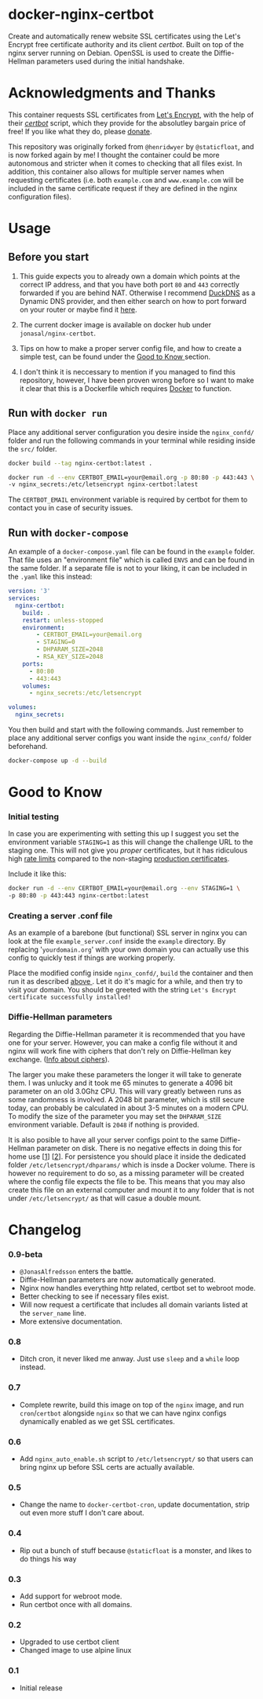 # docker-nginx-certbot
Create and automatically renew website SSL certificates using the Let's Encrypt 
free certificate authority and its client *certbot*. Built on top of the nginx 
server running on Debian. OpenSSL is used to create the Diffie-Hellman 
parameters used during the initial handshake.

# Acknowledgments and Thanks

This container requests SSL certificates from 
[Let's Encrypt](https://letsencrypt.org/), with the help of their 
[*certbot*](https://github.com/certbot/certbot) script, which they provide for 
the absolutley bargain price of free! 
If you like what they do, please [donate](https://letsencrypt.org/donate/).


This repository was originally forked from `@henridwyer` by `@staticfloat`, 
and is now forked again by me! I thought the container could be more autonomous 
and stricter when it comes to checking that all files exist. In addition,
this container also allows for multiple server names when requesting
certificates (i.e. both `example.com` and `www.example.com` will be included in
the same certificate request if they are defined in the nginx configuration
files).

# Usage

## Before you start
1. This guide expects you to already own a domain which points at the correct 
   IP address, and that you have both port `80` and `443` correctly forwarded if 
   you are behind NAT. 
   Otherwise I recommend [DuckDNS](https://www.duckdns.org/) as a Dynamic DNS 
   provider, and then either search on how to port forward on your router or 
   maybe find it [here](https://portforward.com/router.htm). 

2. The current docker image is available on docker hub under
   `jonasal/nginx-certbot`.

3. Tips on how to make a proper server config file, and how to create a simple
   test, can be found under the [Good to Know
   ](https://github.com/JonasAlfredsson/docker-nginx-certbot/#good-to-know)
   section. 

4. I don't think it is neccessary to mention if you managed to find this 
   repository, however, I have been proven wrong before so I want to make it 
   clear that this is a Dockerfile which requires 
   [Docker](https://www.docker.com/) to function. 

## Run with `docker run`
Place any additional server configuration you desire inside the `nginx_confd/` 
folder and run the following commands in your terminal while residing inside 
the `src/` folder.
```bash
docker build --tag nginx-certbot:latest . 
```
```bash
docker run -d --env CERTBOT_EMAIL=your@email.org -p 80:80 -p 443:443 \
-v nginx_secrets:/etc/letsencrypt nginx-certbot:latest  
```
The `CERTBOT_EMAIL` environment variable is required by certbot for them to 
contact you in case of security issues.

## Run with `docker-compose`

An example of a `docker-compose.yaml` file can be found in the `example` folder.
That file uses an "environment file" which is called `ENVS` and can be found in 
the same folder. If a separate file is not to your liking, it can be included 
in the `.yaml` like this instead:
```yaml
version: '3'
services:
  nginx-certbot:
    build: .
    restart: unless-stopped
    environment:
        - CERTBOT_EMAIL=your@email.org
        - STAGING=0
        - DHPARAM_SIZE=2048
        - RSA_KEY_SIZE=2048
    ports:
      - 80:80
      - 443:443
    volumes:
      - nginx_secrets:/etc/letsencrypt

volumes:
  nginx_secrets:
```

You then build and start with the following commands. Just remember to 
place any additional server configs you want inside the `nginx_confd/` folder
beforehand.

```bash
docker-compose up -d --build
```

# Good to Know

### Initial testing
In case you are experimenting with setting this up I suggest you set the 
environment variable `STAGING=1` as this will change the challenge URL to 
the staging one. This will not give you *proper* certificates, but it has 
ridiculous high 
[rate limits](https://letsencrypt.org/docs/staging-environment/) compared to 
the non-staging
[production certificates](https://letsencrypt.org/docs/rate-limits/).

Include it like this:
```bash
docker run -d --env CERTBOT_EMAIL=your@email.org --env STAGING=1 \
-p 80:80 -p 443:443 nginx-certbot:latest  
```

### Creating a server .conf file

As an example of a barebone (but functional) SSL server in nginx you can 
look at the file `example_server.conf` inside the `example` directory. By 
replacing '`yourdomain.org`' with your own domain you can actually use this 
config to quickly test if things are working properly.

Place the modified config inside `nginx_confd/`, `build` the container and then 
run it as described [above
](https://github.com/JonasAlfredsson/docker-nginx-certbot/#usage). Let it do 
it's magic for a while, and then try to visit your domain. You should be greeted
with the string `Let's Encrypt certificate successfully installed!`


### Diffie-Hellman parameters

Regarding the Diffie-Hellman parameter it is recommended that you have one for 
your server. However, you can make a config file without it and nginx will work
fine with ciphers that don't rely on Diffie-Hellman key exchange. 
([Info about
ciphers](https://raymii.org/s/tutorials/Strong_SSL_Security_On_nginx.html)).

The larger you make these parameters the longer it will take to generate them. 
I was unlucky and it took me 65 minutes to generate a 4096 bit parameter on an 
old 3.0Ghz CPU. This will vary greatly between runs as some randomness is 
involved. A 2048 bit parameter, which is still secure today, can probably be 
calculated in about 3-5 minutes on a modern CPU. To modify the size of the 
parameter you may set the `DHPARAM_SIZE` environment variable. Default is `2048`
if nothing is provided.

It is also posible to have all your server configs point to the same 
Diffie-Hellman parameter on disk. There is no negative effects in doing this for
home use 
[[1](https://security.stackexchange.com/questions/70831/does-dh-parameter-file-need-to-be-unique-per-private-key)]
[[2](https://security.stackexchange.com/questions/94390/whats-the-purpose-of-dh-parameters)].
For persistence you should place it inside the dedicated
folder `/etc/letsencrypt/dhparams/` which is insde a Docker volume. There is
however no requirement to do so, as a missing parameter will be created where 
the config file expects the file to be. This means that you may also create this
file on an external computer and mount it to any folder that is not under 
`/etc/letsencrypt/` as that will casue a double mount. 

# Changelog

### 0.9-beta
- `@JonasAlfredsson` enters the battle.
- Diffie-Hellman parameters are now automatically generated.
- Nginx now handles everything http related, certbot set to webroot mode.
- Better checking to see if necessary files exist.
- Will now request a certificate that includes all domain variants listed 
  at the `server_name` line.
- More extensive documentation.

### 0.8
- Ditch cron, it never liked me anway.  Just use `sleep` and a `while` 
  loop instead.

### 0.7
- Complete rewrite, build this image on top of the `nginx` image, and run 
  `cron`/`certbot` alongside `nginx` so that we can have nginx configs 
  dynamically enabled as we get SSL certificates.

### 0.6
- Add `nginx_auto_enable.sh` script to `/etc/letsencrypt/` so that users can 
  bring nginx up before SSL certs are actually available.

### 0.5
- Change the name to `docker-certbot-cron`, update documentation, strip out 
  even more stuff I don't care about.

### 0.4
- Rip out a bunch of stuff because `@staticfloat` is a monster, and likes to 
  do things his way

### 0.3
- Add support for webroot mode.
- Run certbot once with all domains.

### 0.2
- Upgraded to use certbot client
- Changed image to use alpine linux

### 0.1
- Initial release
